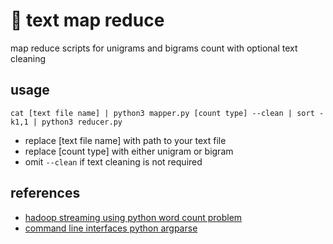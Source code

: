 # 🐘 text map reduce

map reduce scripts for unigrams and bigrams count with optional text cleaning

## usage
```
cat [text file name] | python3 mapper.py [count type] --clean | sort -k1,1 | python3 reducer.py
```
- replace \[text file name\] with path to your text file
- replace \[count type\] with either unigram or bigram
- omit `--clean` if text cleaning is not required

## references
- [hadoop streaming using python word count problem](https://www.geeksforgeeks.org/hadoop-streaming-using-python-word-count-problem/)
- [command line interfaces python argparse](https://realpython.com/command-line-interfaces-python-argparse/)
